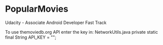 # PopularMovies
Udacity - Associate Android Developer Fast Track

To use themoviedb.org API enter the key in:
NetworkUtils.java
private static final String API_KEY = "<your key goes here>";